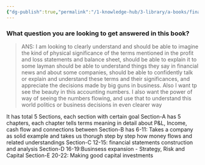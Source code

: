 ```yaml
---
{"dg-publish":true,"permalink":"/1-knowledge-hub/3-library/a-books/financial-statements-step-by-step-understanding/financial-statements-step-by-step-understanding/","noteIcon":""}
---
```


### What question you are looking to get answered in this book?
> ANS: I am looking to clearly understand and should be able to imagine the kind of physical significance of the terms mentioned in the profit and loss statements and balance sheet, should be able to explain it to some layman should be able to understand things they say in financial news and about some companies, should be able to confidently talk or explain and understand these terms and their significances, and appreciate the decisions made by big guns in business. Also I want tp see the beauty in this accounting numbers. I also want the power of way of seeing the numbers flowing, and use that to understand this world politics or business decisions in even clearer way



 It has total 5 Sections, each section with certain goal
Section-A has 5 chapters, each chapter tells terms meaning in detail about P&L, Income, cash flow and connections between
Section-B has 6-11: Takes a company as solid example and takes us thorugh step by step how money flows and related understandings
Section-C 12-15: financial statements construction and analysis
Section-D 16-19:Businsess expansion - Strategy, Risk and Capital
Section-E 20-22: Making good capital investments




